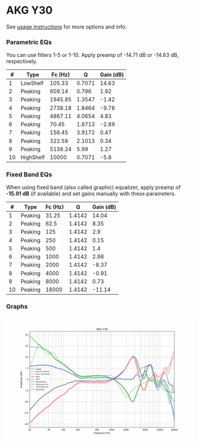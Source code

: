 # AKG Y30
See [usage instructions](https://github.com/jaakkopasanen/AutoEq#usage) for more options and info.

### Parametric EQs
You can use filters 1-5 or 1-10. Apply preamp of -14.71 dB or -14.63 dB, respectively.

|   # | Type      |   Fc (Hz) |      Q |   Gain (dB) |
|-----|-----------|-----------|--------|-------------|
|   1 | LowShelf  |    105.33 | 0.7071 |       14.63 |
|   2 | Peaking   |    609.14 | 0.796  |        1.92 |
|   3 | Peaking   |   1945.85 | 1.3547 |       -1.42 |
|   4 | Peaking   |   2738.18 | 1.8464 |       -9.78 |
|   5 | Peaking   |   4867.11 | 4.0654 |        4.83 |
|   6 | Peaking   |     70.45 | 1.8713 |       -2.89 |
|   7 | Peaking   |    156.45 | 3.9172 |        0.47 |
|   8 | Peaking   |    322.58 | 2.1013 |        0.34 |
|   9 | Peaking   |   5138.24 | 5.99   |        1.27 |
|  10 | HighShelf |  10000    | 0.7071 |       -5.8  |

### Fixed Band EQs
When using fixed band (also called graphic) equalizer, apply preamp of **-15.91 dB** (if available) and set gains manually with these parameters.

|   # | Type    |   Fc (Hz) |      Q |   Gain (dB) |
|-----|---------|-----------|--------|-------------|
|   1 | Peaking |     31.25 | 1.4142 |       14.04 |
|   2 | Peaking |     62.5  | 1.4142 |        8.35 |
|   3 | Peaking |    125    | 1.4142 |        2.9  |
|   4 | Peaking |    250    | 1.4142 |        0.15 |
|   5 | Peaking |    500    | 1.4142 |        1.4  |
|   6 | Peaking |   1000    | 1.4142 |        2.98 |
|   7 | Peaking |   2000    | 1.4142 |       -8.37 |
|   8 | Peaking |   4000    | 1.4142 |       -0.91 |
|   9 | Peaking |   8000    | 1.4142 |        0.73 |
|  10 | Peaking |  16000    | 1.4142 |      -11.14 |

### Graphs
![](./AKG%20Y30.png)
